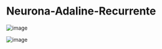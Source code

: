 # Neurona-Adaline-Recurrente

![image](https://user-images.githubusercontent.com/73798412/225815953-53b6d2c3-3d81-4e01-91bb-d73411413dac.png)

![image](https://user-images.githubusercontent.com/73798412/225815991-d732de69-e156-4294-8ddd-63d49a740ff7.png)
